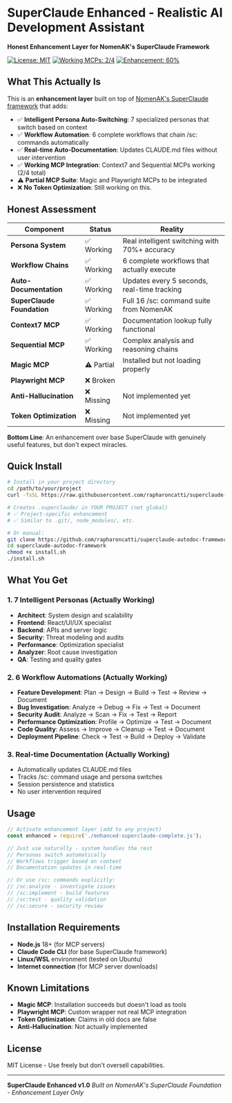 # SuperClaude Enhanced - Realistic AI Development Assistant

**Honest Enhancement Layer for NomenAK's SuperClaude Framework**

[![License: MIT](https://img.shields.io/badge/License-MIT-yellow.svg)](https://opensource.org/licenses/MIT)
[![Working MCPs: 2/4](https://img.shields.io/badge/MCPs-2%2F4%20Working-orange.svg)]()
[![Enhancement: 60%](https://img.shields.io/badge/Enhancement-60%25%20Real-green.svg)]()

## What This Actually Is

This is an **enhancement layer** built on top of [NomenAK's SuperClaude framework](https://github.com/NomenAK/SuperClaude) that adds:

- ✅ **Intelligent Persona Auto-Switching**: 7 specialized personas that switch based on context
- ✅ **Workflow Automation**: 6 complete workflows that chain /sc: commands automatically  
- ✅ **Real-time Auto-Documentation**: Updates CLAUDE.md files without user intervention
- ✅ **Working MCP Integration**: Context7 and Sequential MCPs working (2/4 total)
- ⚠️ **Partial MCP Suite**: Magic and Playwright MCPs to be integrated
- ❌ **No Token Optimization**: Still working on this.
## Honest Assessment

| Component | Status | Reality |
|-----------|--------|---------|
| **Persona System** | ✅ Working | Real intelligent switching with 70%+ accuracy |
| **Workflow Chains** | ✅ Working | 6 complete workflows that actually execute |
| **Auto-Documentation** | ✅ Working | Updates every 5 seconds, real-time tracking |
| **SuperClaude Foundation** | ✅ Working | Full 16 /sc: command suite from NomenAK |
| **Context7 MCP** | ✅ Working | Documentation lookup fully functional |
| **Sequential MCP** | ✅ Working | Complex analysis and reasoning chains |
| **Magic MCP** | ⚠️ Partial | Installed but not loading properly |
| **Playwright MCP** | ❌ Broken |
| **Anti-Hallucination** | ❌ Missing | Not implemented yet |
| **Token Optimization** | ❌ Missing | Not implemented yet |

**Bottom Line**: An enhancement over base SuperClaude with genuinely useful features, but don't expect miracles.

## Quick Install

```bash
# Install in your project directory
cd /path/to/your/project
curl -fsSL https://raw.githubusercontent.com/rapharoncatti/superclaude-autodoc-framework/main/install.sh | bash

# Creates .superclaude/ in YOUR PROJECT (not global)
# ✅ Project-specific enhancement
# ✅ Similar to .git/, node_modules/, etc.

# Or manual:
git clone https://github.com/rapharoncatti/superclaude-autodoc-framework.git
cd superclaude-autodoc-framework
chmod +x install.sh
./install.sh
```

## What You Get

### 1. **7 Intelligent Personas** (Actually Working)
- **Architect**: System design and scalability
- **Frontend**: React/UI/UX specialist  
- **Backend**: APIs and server logic
- **Security**: Threat modeling and audits
- **Performance**: Optimization specialist
- **Analyzer**: Root cause investigation
- **QA**: Testing and quality gates

### 2. **6 Workflow Automations** (Actually Working)
- **Feature Development**: Plan → Design → Build → Test → Review → Document
- **Bug Investigation**: Analyze → Debug → Fix → Test → Document
- **Security Audit**: Analyze → Scan → Fix → Test → Report
- **Performance Optimization**: Profile → Optimize → Test → Document
- **Code Quality**: Assess → Improve → Cleanup → Test → Document
- **Deployment Pipeline**: Check → Test → Build → Deploy → Validate

### 3. **Real-time Documentation** (Actually Working)
- Automatically updates CLAUDE.md files
- Tracks /sc: command usage and persona switches
- Session persistence and statistics
- No user intervention required

## Usage

```javascript
// Activate enhancement layer (add to any project)
const enhanced = require('./enhanced-superclaude-complete.js');

// Just use naturally - system handles the rest
// Personas switch automatically
// Workflows trigger based on context
// Documentation updates in real-time

// Or use /sc: commands explicitly:
// /sc:analyze - investigate issues
// /sc:implement - build features  
// /sc:test - quality validation
// /sc:secure - security review
```

## Installation Requirements

- **Node.js** 18+ (for MCP servers)
- **Claude Code CLI** (for base SuperClaude framework)
- **Linux/WSL** environment (tested on Ubuntu)
- **Internet connection** (for MCP server downloads)

## Known Limitations

- **Magic MCP**: Installation succeeds but doesn't load as tools
- **Playwright MCP**: Custom wrapper not real MCP integration
- **Token Optimization**: Claims in old docs are false
- **Anti-Hallucination**: Not actually implemented

## License

MIT License - Use freely but don't oversell capabilities.

---

**SuperClaude Enhanced v1.0** 
*Built on NomenAK's SuperClaude Foundation - Enhancement Layer Only*
